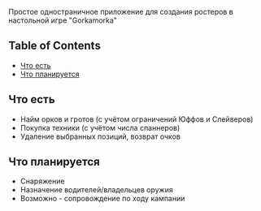 Простое одностраничное приложение для создания ростеров в настольной игре "Gorkamorka"

## Table of Contents

- [Что есть](#что-есть)
- [Что планируется](#что-планируется)

## Что есть

* Найм орков и гротов (с учётом ограничений Юффов и Слейверов)
* Покупка техники (с учётом числа спаннеров)
* Удаление выбранных позиций, возврат очков

## Что планируется

* Снаряжение
* Назначение водителей/владельцев оружия
* Возможно - сопровождение по ходу кампании
